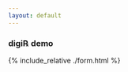 ```yaml
---
layout: default
---
```

### digi&#8478; demo

{% include_relative ./form.html %}

<script> function otherSignedInStuff(googleUser){} </script>
